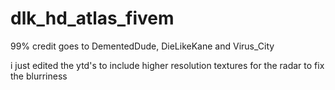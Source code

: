 # dlk_hd_atlas_fivem

99% credit goes to DementedDude, DieLikeKane and Virus_City

i just edited the ytd's to include higher resolution textures for the radar to fix the blurriness
